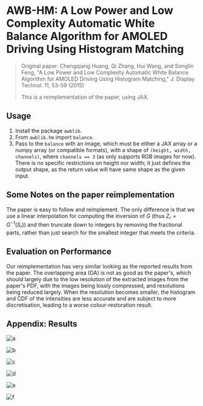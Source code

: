 # AWB-HM: A Low Power and Low Complexity Automatic White Balance Algorithm for AMOLED Driving Using Histogram Matching

> Original paper: Chengqiang Huang, Qi Zhang, Hui Wang, and Songlin Feng, "A Low Power and Low Complexity Automatic White Balance Algorithm for AMOLED Driving Using Histogram Matching," J. Display Technol. 11, 53-59 (2015)
>
> This is a reimplementation of the paper, using JAX.

## Usage

1. Install the package `awblib`.
2. From `awblib.hm` import `balance`.
3. Pass to the `balance` with an image, which must be either a JAX array or a numpy array (or compatible formats), with a shape of `(height, width, channels)`, where `channels == 3` (as only supports RGB images for now). There is no specific restrictions on height nor width; it just defines the output shape, as the return value will have same shape as the given input.

## Some Notes on the paper reimplementation

The paper is easy to follow and reimplement. The only difference is that we use a linear interpolation for computing the inversion of $G$ (thus $Z_r = G^{-1}(S_r)$) and then truncate down to integers by removing the fractional parts, rather than just search for the smallest integer that meets the criteria.

## Evaluation on Performance

Our reimplementation has very similar looking as the reported results from the paper. The overlapping area (OA) is not as good as the paper's, which should largely due to the low resolution of the extracted images from the paper's PDF, with the images being lossly compressed, and resolutions being reduced largely. When the resolution becomes smaller, the histogram and CDF of the intensities are less accurate and are subject to more discretisation, leading to a worse colour-restoration result.

## Appendix: Results

![a](a.png)

![b](b.png)

![c](c.png)

![d](d.png)

![e](e.png)

![f](f.png)
